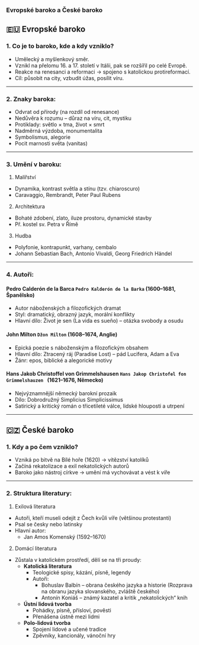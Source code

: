 ### Evropské baroko a České baroko

## 🇪🇺 Evropské baroko

### 1. Co je to baroko, kde a kdy vzniklo?
- Umělecký a myšlenkový směr.
- Vznikl na přelomu 16. a 17. století v Itálii, pak se rozšířil po celé Evropě.
- Reakce na renesanci a reformaci → spojeno s katolickou protireformací.
- Cíl: působit na city, vzbudit úžas, posílit víru.
---
### 2. Znaky baroka:
- Odvrat od přírody (na rozdíl od renesance)
- Nedůvěra k rozumu – důraz na víru, cit, mystiku
- Protiklady: světlo × tma, život × smrt
- Nadměrná výzdoba, monumentalita
- Symbolismus, alegorie
- Pocit marnosti světa (vanitas)
---
### 3. Umění v baroku:
1. Malířství
- Dynamika, kontrast světla a stínu (tzv. chiaroscuro)
- Caravaggio, Rembrandt, Peter Paul Rubens
2. Architektura
- Bohaté zdobení, zlato, iluze prostoru, dynamické stavby
- Př. kostel sv. Petra v Římě
3. Hudba
- Polyfonie, kontrapunkt, varhany, cembalo
- Johann Sebastian Bach, Antonio Vivaldi, Georg Friedrich Händel
---
### 4. Autoři:

#### Pedro Calderón de la Barca `Pedro Kalderón de la Barka` (1600–1681, Španělsko)
- Autor náboženských a filozofických dramat
- Styl: dramatický, obrazný jazyk, morální konflikty
- Hlavní dílo: Život je sen (La vida es sueño) – otázka svobody a osudu

#### John Milton `Džon Milton` (1608–1674, Anglie)
- Epická poezie s náboženským a filozofickým obsahem
- Hlavní dílo: Ztracený ráj (Paradise Lost) – pád Lucifera, Adam a Eva
- Žánr: epos, biblické a alegorické motivy

#### Hans Jakob Christoffel von Grimmelshausen `Hans Jakop Christofel fon Grimmelshauzen ` (1621–1676, Německo)
- Nejvýznamnější německý barokní prozaik
- Dílo: Dobrodružný Simplicius Simplicissimus
- Satirický a kritický román o třicetileté válce, lidské hlouposti a utrpení
****

## 🇨🇿 České baroko

### 1. Kdy a po čem vzniklo?
- Vzniká po bitvě na Bílé hoře (1620) → vítězství katolíků
- Začíná rekatolizace a exil nekatolických autorů
- Baroko jako nástroj církve → umění má vychovávat a vést k víře
---

### 2. Struktura literatury:
1. Exilová literatura
- Autoři, kteří museli odejít z Čech kvůli víře (většinou protestanti)
- Psal se česky nebo latinsky
- Hlavní autor:
  - Jan Amos Komenský (1592–1670)
2. Domácí literatura
- Zůstala v katolickém prostředí, dělí se na tři proudy:
  - **Katolická literatura**
    - Teologické spisy, kázání, písně, legendy
    - Autoři:
      - Bohuslav Balbín – obrana českého jazyka a historie (Rozprava na obranu jazyka slovanského, zvláště českého)
      - Antonín Koniáš – známý kazatel a kritik „nekatolických“ knih
  - **Ústní lidová tvorba**
    - Pohádky, písně, přísloví, pověsti
    - Přenášena ústně mezi lidmi
  - **Polo-lidová tvorba**
    - Spojení lidové a učené tradice
    - Zpěvníky, kancionály, vánoční hry